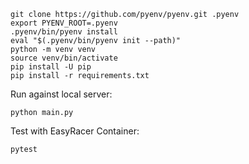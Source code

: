 ```
git clone https://github.com/pyenv/pyenv.git .pyenv
export PYENV_ROOT=.pyenv
.pyenv/bin/pyenv install
eval "$(.pyenv/bin/pyenv init --path)"
python -m venv venv
source venv/bin/activate
pip install -U pip
pip install -r requirements.txt
```

Run against local server:
```
python main.py
```

Test with EasyRacer Container:
```
pytest
```